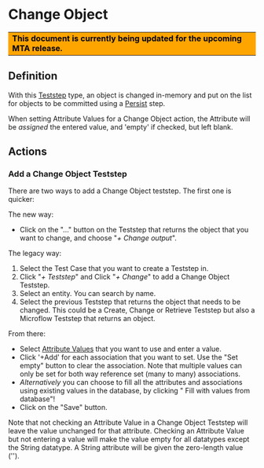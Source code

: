 # Change Object

<table bgcolor="orange">
  <td width="25%">
    <font color="black"><b> This document is currently being updated for the upcoming MTA release. </b></font>
  </td>
</table>

## Definition

With this [Teststep](../Teststep) type, an object is changed in-memory and put on the list for objects to be committed using a [Persist](persist) step.

When setting Attribute Values for a Change Object action, the Attribute will be *assigned* the entered value, and 'empty' if checked, but left blank.

## Actions

### Add a Change Object Teststep

There are two ways to add a Change Object teststep. The first one is quicker:

The new way: 

- Click on the "..." button on the Teststep that returns the object that you want to change, and choose "*+ Change output*".

The legacy way:

1. Select the Test Case that you want to create a Teststep in.
2. Click "*+ Teststep*" and Click "*+ Change*" to add a Change Object Teststep.
3. Select an entity. You can search by name.
4. Select the previous Teststep that returns the object that needs to be changed. This could be a Create, Change or Retrieve Teststep but also a Microflow Teststep that returns an object.

From there:
- Select [Attribute Values](../attribute-value) that you want to use and enter a value.
- Click '+Add' for each association that you want to set. Use the <i class="fa-empty-set"></i> "Set empty" button to clear the association. Note that multiple values can only be set for both way reference set (many to many) associations.
- *Alternatively* you can choose to fill all the attributes and associations using existing values in the database, by clicking "<i class="fas fa-database"></i> Fill with values from database"!
- Click on the "Save" button. 

Note that not checking an Attribute Value in a Change Object Teststep will leave the value unchanged for that attribute.
Checking an Attribute Value but not entering a value will make the value empty for all datatypes except the String datatype. A String attribute will be given the zero-length value (''). 